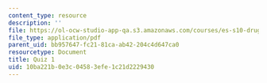 ```yaml
---
content_type: resource
description: ''
file: https://ol-ocw-studio-app-qa.s3.amazonaws.com/courses/es-s10-drugs-and-the-brain-spring-2013/10ba221b0e3c04583efe1c21d2229430_MITES_S10S13_quiz1.pdf
file_type: application/pdf
parent_uid: bb957647-fc21-81ca-ab42-204c4d647ca0
resourcetype: Document
title: Quiz 1
uid: 10ba221b-0e3c-0458-3efe-1c21d2229430
---
```

